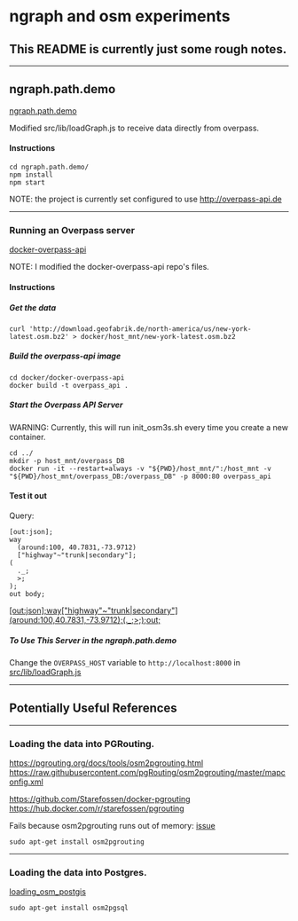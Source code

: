 # ngraph and osm experiments

## This README is currently just some rough notes.

---

## ngraph.path.demo

[ngraph.path.demo](https://github.com/anvaka/ngraph.path.demo)

Modified src/lib/loadGraph.js to receive data directly from overpass.

#### Instructions

```
cd ngraph.path.demo/
npm install
npm start
```

NOTE: the project is currently set configured to use http://overpass-api.de

---

### Running an Overpass server

[docker-overpass-api](https://github.com/Frankkkkk/docker-overpass-api)

NOTE: I modified the docker-overpass-api repo's files.

#### Instructions

##### Get the data

```
curl 'http://download.geofabrik.de/north-america/us/new-york-latest.osm.bz2' > docker/host_mnt/new-york-latest.osm.bz2
```

##### Build the overpass-api image

```
cd docker/docker-overpass-api
docker build -t overpass_api .
```

##### Start the Overpass API Server

WARNING: Currently, this will run init_osm3s.sh every time you create a new container.

```
cd ../
mkdir -p host_mnt/overpass_DB
docker run -it --restart=always -v "${PWD}/host_mnt/":/host_mnt -v "${PWD}/host_mnt/overpass_DB:/overpass_DB" -p 8000:80 overpass_api
```

#### Test it out

Query:
```
[out:json];
way
  (around:100, 40.7831,-73.9712)
  ["highway"~"trunk|secondary"];
(
  ._;
  >;
);
out body;
```

[\[out:json\];way\["highway"~"trunk|secondary"\]\(around:100,40.7831,-73.9712\);\(._;>;\);out;](http://localhost:8000/api/interpreter?data=%5Bout%3Ajson%5D%3Bway%5B%22highway%22~%22trunk%7Csecondary%22%5D%28around%3A100%2C40%2E7831%2C-73%2E9712%29%3B%28%2E_%3B%3E%3B%29%3Bout%3B%0A)

##### To Use This Server in the ngraph.path.demo

Change the `OVERPASS_HOST` variable to `http://localhost:8000` in [src/lib/loadGraph.js](https://github.com/availabs/ngraph-and-osm-experiments/blob/master/ngraph.path.demo/src/lib/loadGraph.js)

---

## Potentially Useful References

---

### Loading the data into PGRouting.

https://pgrouting.org/docs/tools/osm2pgrouting.html
https://raw.githubusercontent.com/pgRouting/osm2pgrouting/master/mapconfig.xml

https://github.com/Starefossen/docker-pgrouting
https://hub.docker.com/r/starefossen/pgrouting

Fails because osm2pgrouting runs out of memory: [issue](https://github.com/pgRouting/osm2pgrouting/issues/20)

```
sudo apt-get install osm2pgrouting
```

---

### Loading the data into Postgres.

[loading_osm_postgis](https://www.bostongis.com/PrinterFriendly.aspx?content_name=loading_osm_postgis)

```
sudo apt-get install osm2pgsql
```


